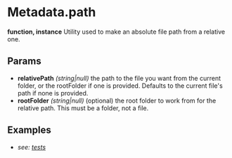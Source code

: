 # Metadata.path
**function, instance**
Utility used to make an absolute file path from a relative one.

## Params
- **relativePath** *(string|null)* the path to the file you want from the current folder, or the rootFolder if one is provided. Defaults to the current file's path if none is provided.
- **rootFolder** *(string|null)* (optional) the root folder to work from for the relative path. This must be a folder, not a file.
## Examples
- *see: [tests](https://github.com/Meep-Tech/obsidian-metadata-api-plugin/blob/master/tests/function%20Metadata.path/test.md)*